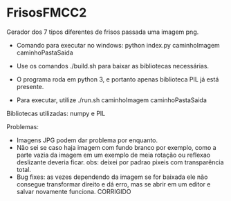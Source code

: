 # FrisosFMCC2

Gerador dos 7 tipos diferentes de frisos passada uma imagem png.

- Comando para executar no windows: python index.py caminhoImagem caminhoPastaSaida

- Use os comandos ./build.sh para baixar as bibliotecas necessárias.

- O programa roda em python 3, e portanto apenas biblioteca PIL já está presente.

- Para executar, utilize ./run.sh caminhoImagem caminhoPastaSaida

Bibliotecas utilizadas: numpy e PIL

Problemas:
- Imagens JPG podem dar problema por enquanto.
- Não sei se caso haja imagem com fundo branco por exemplo, como a parte vazia da imagem em um exemplo de meia rotação ou reflexao deslizante deveria ficar. obs: deixei por padrao pixeis com transparência total.
- Bug fixes: as vezes dependendo da imagem se for baixada ele não consegue transformar direito e dá erro, mas se abrir em um editor e salvar novamente funciona. CORRIGIDO
